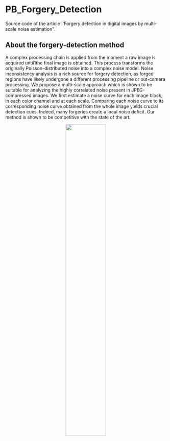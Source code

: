 # PB_Forgery_Detection
Source code of the article ''Forgery detection in digital images by multi-scale noise estimation".

## About the forgery-detection method

A complex processing chain is applied from the moment a raw image is acquired until1the final image is obtained. This process transforms the originally Poisson-distributed noise into a complex noise model. Noise inconsistency analysis is a rich source for forgery detection, as forged regions have likely undergone a different processing pipeline or out-camera processing. We propose a multi-scale approach which is shown to be suitable for analyzing the highly correlated noise present in JPEG-compressed images. We first estimate a noise curve for each image block, in each color channel and at each scale. Comparing each noise curve to its corresponding noise curve obtained from the whole image yields crucial detection cues. Indeed, many forgeries create a local noise deficit. Our method is shown to be competitive with the state of the art.

<p align="center"> <img src=![Captura de pantalla de 2021-05-31 11-22-01](https://user-images.githubusercontent.com/47035045/120171886-ca9de280-c202-11eb-90a9-6b23e8b7491b.png)
 width="50%"> </p>
